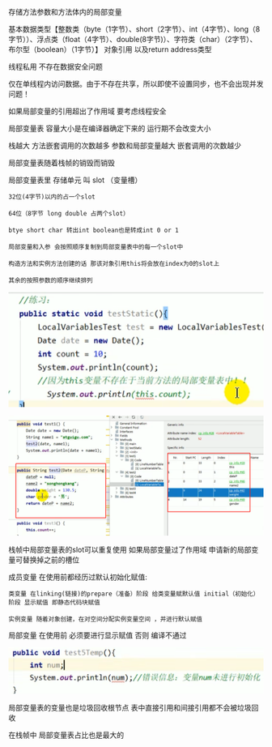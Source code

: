 存储方法参数和方法体内的局部变量

基本数据类型【整数类（byte（1字节）、short（2字节）、int（4字节）、long（8字节））、浮点类（float（4字节）、double(8字节)）、字符类（char）（2字节）、布尔型（boolean）（1字节）】 
对象引用 以及return address类型

线程私用 不存在数据安全问题

仅在单线程内访问数据。由于不存在共享，所以即使不设置同步，也不会出现并发问题！

如果局部变量的引用超出了作用域 要考虑线程安全

局部变量表 容量大小是在编译器确定下来的 运行期不会改变大小

栈越大 方法嵌套调用的次数越多 参数和局部变量越大 嵌套调用的次数越少

局部变量表随着栈帧的销毁而销毁


局部变量表里 存储单元 叫 slot （变量槽）

    32位(4字节)以内的占一个slot

    64位（8字节 long double 占两个slot）

    btye short char 转出int boolean也是转成int 0 or 1

    局部变量和入参 会按照顺序复制到局部变量表中的每一个slot中

    构造方法和实例方法创建的话 那该对象引用this将会放在index为0的slot上

    其余的按照参数的顺序继续排列

![img.png](img.png)


![img_1.png](img_1.png)

栈帧中局部变量表的slot可以重复使用 如果局部变量过了作用域 申请新的局部变量可替换掉之前的槽位

成员变量 在使用前都经历过默认初始化赋值:

    类变量 在linking(链接)的prepare（准备）阶段 给类变量赋默认值 initial（初始化）阶段 显示赋值 即静态代码块赋值

    实例变量 随着对象创建，在对空间分配实例变量空间 ，并进行默认赋值

局部变量 在使用前 必须要进行显示赋值 否则 编译不通过

![img_2.png](img_2.png)

局部变量表的变量也是垃圾回收根节点 表中直接引用和间接引用都不会被垃圾回收

在栈帧中 局部变量表占比也是最大的